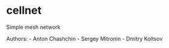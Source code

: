 # cellnet

Simple mesh network

Authors:
    - Anton Chashchin
    - Sergey Mitronin
    - Dmitry Koltsov
